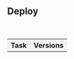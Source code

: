 ## Deploy

   <table>    
          <tr>     
             <th style="text-align:center;background-color:#F3F3F3">Task</th>      
               <th style="text-align:center;background-color:#F3F3F3">Versions</th>  
           </tr>  
